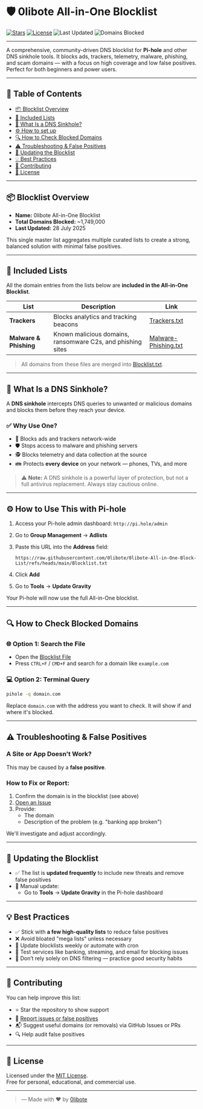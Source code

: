 # 🛡️ 0libote All-in-One Blocklist

[![Stars](https://img.shields.io/github/stars/0libote/0libote-All-in-One-Block-List?style=flat-square&logo=github&color=blue)](https://github.com/0libote/0libote-All-in-One-Block-List/stargazers)
[![License](https://img.shields.io/github/license/0libote/0libote-All-in-One-Block-List?style=flat-square&color=blue)](LICENSE)
![Last Updated](https://img.shields.io/badge/last%20updated-28%20July%202025-blue?style=flat-square)
![Domains Blocked](https://img.shields.io/badge/domains%20blocked-~1,749,000-blue?style=flat-square)

---

A comprehensive, community-driven DNS blocklist for **Pi-hole** and other DNS sinkhole tools. It blocks ads, trackers, telemetry, malware, phishing, and scam domains — with a focus on high coverage and low false positives. Perfect for both beginners and power users.

---

## 📑 Table of Contents

- [📦 Blocklist Overview](#-blocklist-overview)
- [🧱 Included Lists](#-included-lists)
- [📘 What Is a DNS Sinkhole?](#-what-is-a-dns-sinkhole)
- [⚙️ How to set up](#-how-to-use-this-with-pi-hole)
- [🔍 How to Check Blocked Domains](#-how-to-check-blocked-domains)
- [⚠️ Troubleshooting & False Positives](#️-troubleshooting--false-positives)
- [🔄 Updating the Blocklist](#-updating-the-blocklist)
- [💡 Best Practices](#-best-practices)
- [🙌 Contributing](#-contributing)
- [📜 License](#-license)

---

## 📦 Blocklist Overview

- **Name:** 0libote All-in-One Blocklist  
- **Total Domains Blocked:** ~1,749,000  
- **Last Updated:** 28 July 2025  

This single master list aggregates multiple curated lists to create a strong, balanced solution with minimal false positives.

---

## 🧱 Included Lists

All the domain entries from the lists below are **included in the All-in-One Blocklist**.

| List | Description | Link |
|------|-------------|------|
| **Trackers** | Blocks analytics and tracking beacons | [Trackers.txt](https://raw.githubusercontent.com/0libote/0libote-All-in-One-Block-List/refs/heads/main/Tracker%20Only%20Blocklist.txt) |
| **Malware & Phishing** | Known malicious domains, ransomware C2s, and phishing sites | [Malware-Phishing.txt](https://raw.githubusercontent.com/0libote/0libote-All-in-One-Block-List/refs/heads/main/Malware%20%26%20Phishing%20Only%20Blocklist.txt) |


> All domains from these files are merged into [Blocklist.txt](https://github.com/0libote/0libote-All-in-One-Block-List/blob/main/Blocklist.txt).

---

## 📘 What Is a DNS Sinkhole?

A **DNS sinkhole** intercepts DNS queries to unwanted or malicious domains and blocks them before they reach your device.

### ✅ Why Use One?

- 🚫 Blocks ads and trackers network-wide
- 🛡️ Stops access to malware and phishing servers
- 🕵️ Blocks telemetry and data collection at the source
- 👪 Protects **every device** on your network — phones, TVs, and more

> ⚠️ **Note:** A DNS sinkhole is a powerful layer of protection, but not a full antivirus replacement. Always stay cautious online.

---

## ⚙️ How to Use This with Pi-hole

1. Access your Pi-hole admin dashboard: `http://pi.hole/admin`
2. Go to **Group Management** → **Adlists**
3. Paste this URL into the **Address** field:

   ```
   https://raw.githubusercontent.com/0libote/0libote-All-in-One-Block-List/refs/heads/main/Blocklist.txt
   ```

4. Click **Add**
5. Go to **Tools** → **Update Gravity**

Your Pi-hole will now use the full All-in-One blocklist.

---

## 🔍 How to Check Blocked Domains

### 🌐 Option 1: Search the File

- Open the [Blocklist File](https://raw.githubusercontent.com/0libote/0libote-All-in-One-Block-List/refs/heads/main/Blocklist.txt)
- Press `CTRL+F` / `CMD+F` and search for a domain like `example.com`

### 💻 Option 2: Terminal Query

```bash
pihole -q domain.com
```

Replace `domain.com` with the address you want to check. It will show if and where it's blocked.

---

## ⚠️ Troubleshooting & False Positives

### A Site or App Doesn't Work?

This may be caused by a **false positive**.

### How to Fix or Report:

1. Confirm the domain is in the blocklist (see above)
2. [Open an Issue](https://github.com/0libote/0libote-All-in-One-Block-List/issues)
3. Provide:
   - The domain
   - Description of the problem (e.g. "banking app broken")

We'll investigate and adjust accordingly.

---

## 🔄 Updating the Blocklist

- ✅ The list is **updated frequently** to include new threats and remove false positives
- 🔁 Manual update:
  - Go to **Tools** → **Update Gravity** in the Pi-hole dashboard

---

## 💡 Best Practices

- ✅ Stick with **a few high-quality lists** to reduce false positives
- ❌ Avoid bloated "mega lists" unless necessary
- 🔄 Update blocklists weekly or automate with cron
- 🧪 Test services like banking, streaming, and email for blocking issues
- 🧠 Don’t rely solely on DNS filtering — practice good security habits

---

## 🙌 Contributing

You can help improve this list:

- ⭐ Star the repository to show support  
- 🐞 [Report issues or false positives](https://github.com/0libote/0libote-All-in-One-Block-List/issues)  
- 📬 Suggest useful domains (or removals) via GitHub Issues or PRs  
- 🔍 Help audit false positives

---

## 📜 License

Licensed under the [MIT License](LICENSE).  
Free for personal, educational, and commercial use.

---

> — Made with ❤️ by [0libote](https://github.com/0libote)